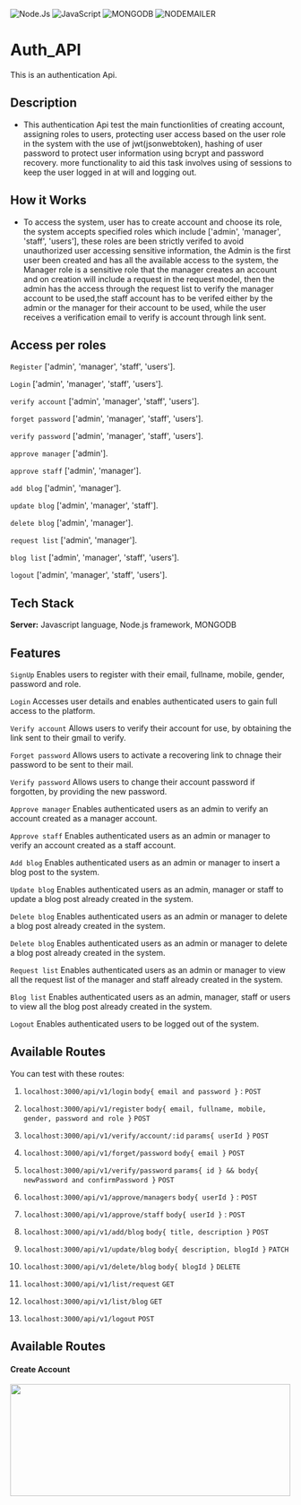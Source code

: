 ![Node.Js](https://img.shields.io/badge/node.js-2210w0?style=for-the-badge&logo=node.js&logoColor=ffdd54)
![JavaScript](https://img.shields.io/badge/javascript-%23323330.svg?style=for-the-badge&logo=javascript&logoColor=%23F7DF1E)
![MONGODB](https://img.shields.io/badge/mongodb-%23E34F26.svg?style=for-the-badge&logo=mongodb&logoColor=ffdd54)
![NODEMAILER](https://img.shields.io/badge/nodemailer-%23E34F26.svg?style=for-the-badge&logo=node.js&logoColor=ffdd54)

# Auth_API
This is an authentication Api. 

## Description
- This authentication Api test the main functionlities of creating account, assigning roles to users, protecting user access based on the user role in the system with the use of jwt(jsonwebtoken), hashing of user password to protect user information using bcrypt and password recovery. more functionality to aid this task involves using of sessions to keep the user logged in at will and logging out.

## How it Works
- To access the system, user has to create account and choose its role, the system accepts specified roles which include ['admin', 'manager', 'staff', 'users'], these roles are been strictly verifed to avoid unauthorized user accessing sensitive information, the Admin is the first user been created and has all the available access to the system, the Manager role is a sensitive role that the manager creates an account and on creation will include a request in the request model, then the admin has the access through the request list to verify the manager account to be used,the staff account has to be verifed either by the admin or the manager for their account to be used, while the user receives a verification email to verify is account through link sent.

## Access per roles

`Register` ['admin', 'manager', 'staff', 'users'].

`Login` ['admin', 'manager', 'staff', 'users'].

`verify account` ['admin', 'manager', 'staff', 'users'].

`forget password` ['admin', 'manager', 'staff', 'users'].

`verify password` ['admin', 'manager', 'staff', 'users'].

`approve manager` ['admin'].

`approve staff` ['admin', 'manager'].

`add blog` ['admin', 'manager'].

`update blog` ['admin', 'manager', 'staff'].

`delete blog` ['admin', 'manager'].

`request list` ['admin', 'manager'].

`blog list` ['admin', 'manager', 'staff', 'users'].

`logout` ['admin', 'manager', 'staff', 'users'].

## Tech Stack

**Server:** Javascript language, Node.js framework, MONGODB


## Features

`SignUp` Enables users to register with their  email, fullname, mobile, gender, password and role.

`Login` Accesses user details and enables authenticated users to gain full access to the platform.

`Verify account` Allows users to verify their account for use, by obtaining the link sent to their gmail to verify.

`Forget password` Allows users to activate a recovering link to chnage their password to be sent to their mail.

`Verify password` Allows users to change their account password if forgotten, by providing the new password.

`Approve manager` Enables authenticated users as an admin to verify an account created as a manager account.

`Approve staff` Enables authenticated users as an admin or manager to verify an account created as a staff account.

`Add blog` Enables authenticated users as an admin or manager to insert a blog post to the system.

`Update blog` Enables authenticated users as an admin, manager or staff to update a blog post already created in the system.

`Delete blog` Enables authenticated users as an admin or manager to delete a blog post already created in the system.

`Delete blog` Enables authenticated users as an admin or manager to delete a blog post already created in the system.

`Request list` Enables authenticated users as an admin or manager to view all the request list of the manager and staff already created in the system.

`Blog list` Enables authenticated users as an admin, manager, staff or users to view all the blog post already created in the system.

`Logout` Enables authenticated users to be logged out of the system.



## Available Routes
  You can test with these routes:
  
  1. `localhost:3000/api/v1/login` `body{ email and password }` : `POST`
  
  2. `localhost:3000/api/v1/register` `body{ email, fullname, mobile, gender, password and role }` `POST`
  
  3. `localhost:3000/api/v1/verify/account/:id` `params{ userId }` `POST`
  
  4. `localhost:3000/api/v1/forget/password` `body{ email }` `POST`
  
  5. `localhost:3000/api/v1/verify/password` `params{ id } && body{ newPassword and confirmPassword }` `POST` 
  
  6. `localhost:3000/api/v1/approve/managers` `body{ userId }` : `POST`
  
  7. `localhost:3000/api/v1/approve/staff` `body{ userId }` : `POST`
  
  8. `localhost:3000/api/v1/add/blog` `body{ title, description }` `POST`

  9. `localhost:3000/api/v1/update/blog` `body{ description, blogId }` `PATCH`
 
  10. `localhost:3000/api/v1/delete/blog` `body{ blogId }` `DELETE`
  
  11. `localhost:3000/api/v1/list/request` `GET`

  10. `localhost:3000/api/v1/list/blog` `GET`
  
  11. `localhost:3000/api/v1/logout` `POST`
  
## Available Routes

#### Create Account
<img src="https://www.linkpicture.com/q/register_5.png" width="500" height="200">





